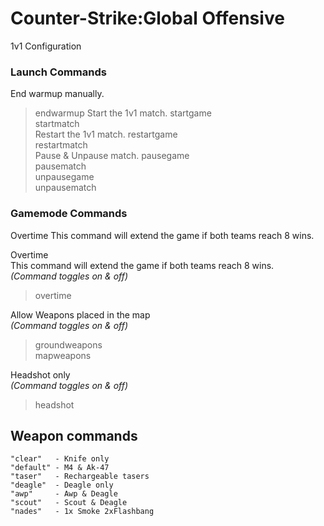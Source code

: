 # Counter-Strike:Global Offensive
1v1 Configuration


### Launch Commands
End warmup manually.
> endwarmup
Start the 1v1 match.
> startgame  
> startmatch  
Restart the 1v1 match.
> restartgame  
> restartmatch  
Pause & Unpause match.
> pausegame  
> pausematch  
> unpausegame  
> unpausematch  

### Gamemode Commands
Overtime
This command will extend the game if both teams reach 8 wins.  

Overtime  
This command will extend the game if both teams reach 8 wins.  
*(Command toggles on & off)*  
> overtime  

Allow Weapons placed in the map  
*(Command toggles on & off)*
> groundweapons  
> mapweapons  

Headshot only  
*(Command toggles on & off)*
> headshot  




## Weapon commands
```
"clear"   - Knife only
"default" - M4 & Ak-47
"taser"   - Rechargeable tasers	
"deagle"  - Deagle only
"awp"     - Awp & Deagle
"scout"   - Scout & Deagle
"nades"   - 1x Smoke 2xFlashbang
```
